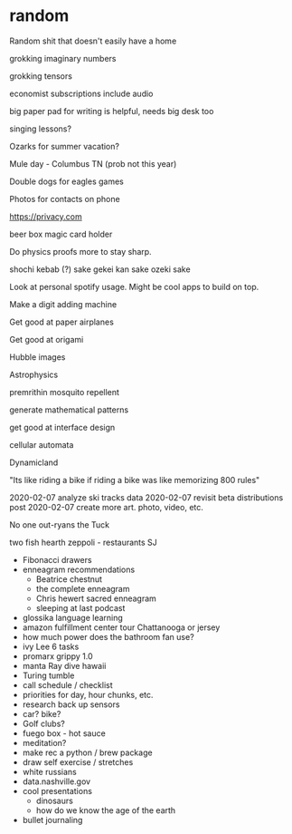 # random

Random shit that doesn't easily have a home

grokking imaginary numbers

grokking tensors

economist subscriptions include audio

big paper pad for writing is helpful, needs big desk too

singing lessons?

Ozarks for summer vacation?

Mule day - Columbus TN (prob not this year)

Double dogs for eagles games

Photos for contacts on phone

https://privacy.com

beer box magic card holder

Do physics proofs more to stay sharp.


shochi kebab (?) sake
gekei kan sake
ozeki sake

Look at personal spotify usage. Might be cool apps to build on top.



Make a digit adding machine

Get good at paper airplanes

Get good at origami

Hubble images

Astrophysics

premrithin mosquito repellent


generate mathematical patterns

get good at interface design

cellular automata

Dynamicland

"Its like riding a bike if riding a bike was like memorizing 800 rules"

2020-02-07 analyze ski tracks data
2020-02-07 revisit beta distributions post
2020-02-07 create more art. photo, video, etc.


No one out-ryans the Tuck

two fish hearth zeppoli - restaurants SJ

- Fibonacci drawers
- enneagram recommendations
    - Beatrice chestnut
    - the complete enneagram
    - Chris hewert sacred enneagram
    - sleeping at last podcast
- glossika language learning
- amazon fulfillment center tour Chattanooga or jersey
- how much power does the bathroom fan use?
- ivy Lee 6 tasks
- promarx grippy 1.0
- manta Ray dive hawaii
- Turing tumble
- call schedule / checklist
- priorities for day, hour chunks, etc.
- research back up sensors
- car? bike?
- Golf clubs?
- fuego box - hot sauce
- meditation?
- make rec a python / brew package
- draw self exercise / stretches
- white russians
- data.nashville.gov
- cool presentations
    - dinosaurs
    - how do we know the age of the earth
- bullet journaling

